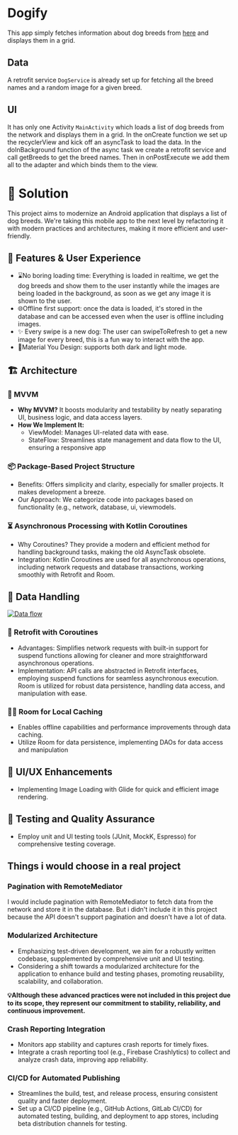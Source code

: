 # Dogify

This app simply fetches information about dog breeds from [here](https://dog.ceo/dog-api/documentation/) and displays
them in a grid.

## Data

A retrofit service `DogService` is already set up for fetching all the breed names and a random image for a given breed.

## UI

It has only one Activity `MainActivity` which loads a list of dog breeds from the network and displays them in a grid.
In the onCreate function we set up the recyclerView and kick off an asyncTask to load the data.
In the doInBackground function of the async task we create a retrofit service and call getBreeds to get the breed names.
Then in onPostExecute we add them all to the adapter and which binds them to the view.

# 🚀 Solution

This project aims to modernize an Android application that displays a list of dog breeds.
We're taking this mobile app to the next level by refactoring it with modern practices and architectures, making it more
efficient and user-friendly.

## 🎯 Features & User Experience
- ⌛️No boring loading time: Everything is loaded in realtime, we get the dog breeds and show them to the user instantly while the images are being loaded in the background, as soon as we get any image it is shown to the user.
- 🌐Offline first support: once the data is loaded, it's stored in the database and can be accessed even when the user is offline including images.
- ✨ Every swipe is a new dog: The user can swipeToRefresh to get a new image for every breed, this is a fun way to interact with the app.
- 🎨Material You Design: supports both dark and light mode.

## 🏗 Architecture

### 🌟 MVVM

- **Why MVVM?** It boosts modularity and testability by neatly separating UI, business logic, and data access layers.
- **How We Implement It:**
	- ViewModel: Manages UI-related data with ease.
	- StateFlow: Streamlines state management and data flow to the UI, ensuring a responsive app

### 📦 Package-Based Project Structure

- Benefits: Offers simplicity and clarity, especially for smaller projects. It makes development a breeze.
- Our Approach: We categorize code into packages based on functionality (e.g., network, database, ui, viewmodels.

### ⏳ Asynchronous Processing with Kotlin Coroutines

- Why Coroutines? They provide a modern and efficient method for handling background tasks, making the old AsyncTask
  obsolete.
- Integration: Kotlin Coroutines are used for all asynchronous operations, including network requests and database
  transactions, working smoothly with Retrofit and Room.

## 💾 Data Handling

[![Data flow](https://mermaid.ink/img/pako:eNq1lMFO4zAQhl9l5HOrveeAlBCQOAStsqJ7ycXE08Zq4snaDixCvPuO7QRKU8FpfWrtb2b--cfxq2hJociEwz8TmhZLLQ9WDo0BXqO0Xrd6lMZDDtJBbpQlrSAfxzWxqwKy0_hccc5-DdThvMaRnPZkXy7U-HkXkJIOUFhE5cLOGiuLmIhogFJ6-SgdJijfXl3tqoxrcDPOg-JT-AG3ZFsEi3uLrkvkrmK0zuC6w_YIe7KRTWey93CrLcd7PSBMTpsD-A5BLl2HVXOCslgy9NTK_iRHWGWxTUXu6ewkxHJnJ0K548fY8QfEwBxfo5-sgV4zSfuL8KLmYeRKmLx51r5bgSwq5rwZtAdttNcr3fV2tjGYC85bXO7D7FxQ_17qYR4Q9g7hd4fmRB9oB61sO1QXXJm7wr_cVnB4Zd5_0mlmMT3RGCePrDAJjpbRxAUHecAv5mWlUexwxGKOGP7F7C4kPBnXR_Fz8JMNU6TVOtnsQ4TinY-pwpVdQu4-h3xrzj3xLj2hhXwThMb4ZHQaKBAPWrvjOR7g9GUWYfqOpvDt8a31dvKd2IgB7SC14ifnNcQ2gmUO2IiMfyppj41ozBtzcvL068W0IuNI3IjUyfw8iWwv-b4tuzcqPCjvmxj_Vulhi-_b2z-0bIGX?type=png)](https://mermaid.live/edit#pako:eNq1lMFO4zAQhl9l5HOrveeAlBCQOAStsqJ7ycXE08Zq4snaDixCvPuO7QRKU8FpfWrtb2b--cfxq2hJociEwz8TmhZLLQ9WDo0BXqO0Xrd6lMZDDtJBbpQlrSAfxzWxqwKy0_hccc5-DdThvMaRnPZkXy7U-HkXkJIOUFhE5cLOGiuLmIhogFJ6-SgdJijfXl3tqoxrcDPOg-JT-AG3ZFsEi3uLrkvkrmK0zuC6w_YIe7KRTWey93CrLcd7PSBMTpsD-A5BLl2HVXOCslgy9NTK_iRHWGWxTUXu6ewkxHJnJ0K548fY8QfEwBxfo5-sgV4zSfuL8KLmYeRKmLx51r5bgSwq5rwZtAdttNcr3fV2tjGYC85bXO7D7FxQ_17qYR4Q9g7hd4fmRB9oB61sO1QXXJm7wr_cVnB4Zd5_0mlmMT3RGCePrDAJjpbRxAUHecAv5mWlUexwxGKOGP7F7C4kPBnXR_Fz8JMNU6TVOtnsQ4TinY-pwpVdQu4-h3xrzj3xLj2hhXwThMb4ZHQaKBAPWrvjOR7g9GUWYfqOpvDt8a31dvKd2IgB7SC14ifnNcQ2gmUO2IiMfyppj41ozBtzcvL068W0IuNI3IjUyfw8iWwv-b4tuzcqPCjvmxj_Vulhi-_b2z-0bIGX)

### 📡 Retrofit with Coroutines

- Advantages: Simplifies network requests with built-in support for suspend functions allowing for cleaner and more
  straightforward asynchronous operations.
- Implementation: API calls are abstracted in Retrofit interfaces, employing suspend functions for seamless asynchronous
  execution. Room is utilized for robust data persistence, handling data access, and manipulation with ease.

### ✍🏼 Room for Local Caching

- Enables offline capabilities and performance improvements through data caching.
- Utilize Room for data persistence, implementing DAOs for data access and manipulation

## 🎨 UI/UX Enhancements

- Implementing Image Loading with Glide for quick and efficient image rendering.

## 🧪 Testing and Quality Assurance

- Employ unit and UI testing tools (JUnit, MockK, Espresso) for comprehensive testing coverage.

## Things i would choose in a real project

### Pagination with RemoteMediator
I would include pagination with RemoteMediator to fetch data from the network and store it in the database. But i didn't include it in this project because the API doesn't support pagination and doesn't have a lot of data.

### Modularized Architecture

- Emphasizing test-driven development, we aim for a robustly written codebase, supplemented by comprehensive unit and UI
  testing.
- Considering a shift towards a modularized architecture for the application to enhance build and testing phases,
  promoting reusability, scalability, and collaboration.

**💡Although these advanced practices were not included in this project due to its scope, they represent our commitment
to stability, reliability, and continuous improvement.**

### Crash Reporting Integration

- Monitors app stability and captures crash reports for timely fixes.
- Integrate a crash reporting tool (e.g., Firebase Crashlytics) to collect and analyze crash data, improving app
  reliability.

### CI/CD for Automated Publishing

- Streamlines the build, test, and release process, ensuring consistent quality and faster deployment.
- Set up a CI/CD pipeline (e.g., GitHub Actions, GitLab CI/CD) for automated testing, building, and deployment to app
  stores, including beta distribution channels for testing.
